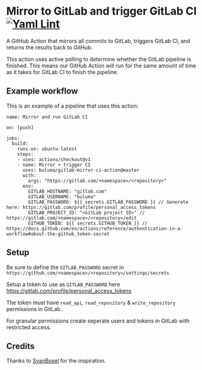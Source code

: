 # Mirror to GitLab and trigger GitLab CI [![Yaml Lint](https://github.com/buluma/gitlab-mirror-ci-action/actions/workflows/yamllint.yml/badge.svg?branch=master)](https://github.com/buluma/gitlab-mirror-ci-action/actions/workflows/yamllint.yml)

A GitHub Action that mirrors all commits to GitLab, triggers GitLab CI, and returns the results back to GitHub. 

This action uses active polling to determine whether the GitLab pipeline is finished. This means our GitHub Action will run for the same amount of time as it takes for GitLab CI to finish the pipeline. 

## Example workflow

This is an example of a pipeline that uses this action:

```workflow
name: Mirror and run GitLab CI

on: [push]

jobs:
  build:
    runs-on: ubuntu-latest
    steps:
    - uses: actions/checkout@v1
    - name: Mirror + trigger CI
      uses: buluma/gitlab-mirror-ci-action@master
      with:
        args: "https://gitlab.com/<namespace>/<repository>"
      env:
        GITLAB_HOSTNAME: "gitlab.com"
        GITLAB_USERNAME: "buluma"
        GITLAB_PASSWORD: ${{ secrets.GITLAB_PASSWORD }} // Generate here: https://gitlab.com/profile/personal_access_tokens
        GITLAB_PROJECT_ID: "<GitLab project ID>" // https://gitlab.com/<namespace>/<repository>/edit
        GITHUB_TOKEN: ${{ secrets.GITHUB_TOKEN }} // https://docs.github.com/en/actions/reference/authentication-in-a-workflow#about-the-github_token-secret
```

## Setup

Be sure to define the `GITLAB_PASSWORD` secret in `https://github.com/<namespace>/<repository>/settings/secrets`  

Setup a token to use as `GITLAB_PASSWORD` here https://gitlab.com/profile/personal_access_tokens  

The token must have `read_api`, `read_repository` & `write_repository` permissions in GitLab.  

For granular permissions create seperate users and tokens in GitLab with restricted access.  

## Credits

Thanks to [SvanBoxel](https://github.com/marketplace/actions/mirror-to-gitlab-and-run-gitlab-ci) for the inspiration.
